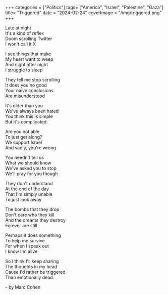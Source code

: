 +++
categories = ["Politics"]
tags= ["America", "Israel", "Palestine", "Gaza"]
title= "Triggered"
date = "2024-02-24"
coverImage = "/img/triggered.png"
+++

Late at night  
It's a kind of reflex  
Doom scrolling Twitter  
I won't call it X  

<!--more-->  

I see things that make  
My heart want to weep  
And night after night  
I struggle to sleep  

They tell me stop scrolling  
It does you no good  
Your naive conclusions  
Are misunderstood

It's older than you  
We've always been hated  
You think this is simple  
But it's complicated.  

Are you not able  
To just get along?  
We support Israel  
And sadly, you're wrong  

You needn't tell us  
What we should know  
We've asked you to stop  
We'll pray for you though

They don't understand  
At the end of the day  
That I'm simply unable  
To just look away 

The bombs that they drop  
Don't care who they kill  
And the dreams they destroy  
Forever are still  

Perhaps it does something  
To help me survive  
For when I speak out  
I know I'm alive  

So I think I'll keep sharing  
The thoughts in my head  
Cause I'd rather be triggered  
Than emotionally dead.  

\- by Marc Cohen
